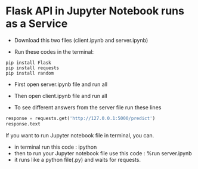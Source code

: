 # Flask API in Jupyter Notebook runs as a Service

- Download this two files (client.ipynb and server.ipynb)

- Run these codes in the terminal:
```terminal
pip install Flask
pip install requests
pip install random
```

- First open server.ipynb file and run all

- Then open client.ipynb file and run all

- To see different answers from the server file run these lines

```python
response = requests.get('http://127.0.0.1:5000/predict')
response.text
```

If you want to run Jupyter notebook file in terminal, you can.
- in terminal run this code : ipython
- then to run your Jupyter notebook file use this code : %run server.ipynb
- it runs like a python file(.py) and waits for requests.
